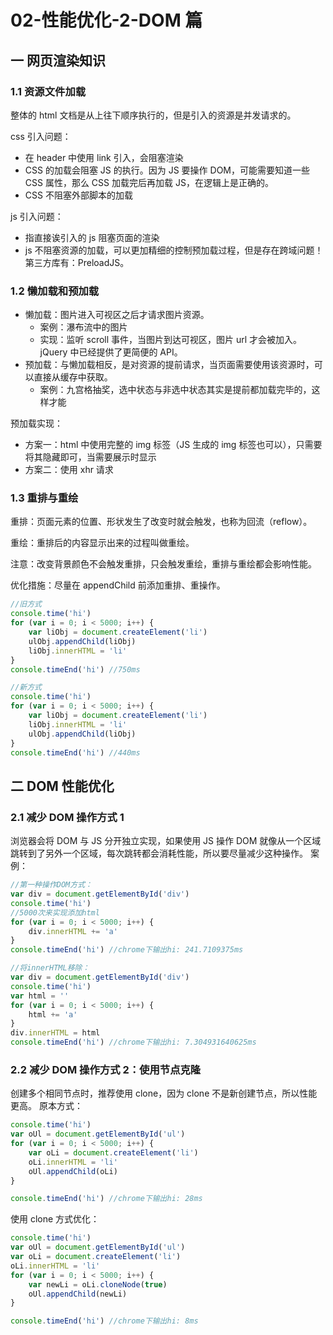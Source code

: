 # 02-性能优化-2-DOM 篇

## 一 网页渲染知识

### 1.1 资源文件加载

整体的 html 文档是从上往下顺序执行的，但是引入的资源是并发请求的。

css 引入问题：

-   在 header 中使用 link 引入，会阻塞渲染
-   CSS 的加载会阻塞 JS 的执行。因为 JS 要操作 DOM，可能需要知道一些 CSS 属性，那么 CSS 加载完后再加载 JS，在逻辑上是正确的。
-   CSS 不阻塞外部脚本的加载

js 引入问题：

-   指直接诶引入的 js 阻塞页面的渲染
-   js 不阻塞资源的加载，可以更加精细的控制预加载过程，但是存在跨域问题！第三方库有：PreloadJS。

### 1.2 懒加载和预加载

-   懒加载：图片进入可视区之后才请求图片资源。
    -   案例：瀑布流中的图片
    -   实现：监听 scroll 事件，当图片到达可视区，图片 url 才会被加入。jQuery 中已经提供了更简便的 API。
-   预加载：与懒加载相反，是对资源的提前请求，当页面需要使用该资源时，可以直接从缓存中获取。
    -   案例：九宫格抽奖，选中状态与非选中状态其实是提前都加载完毕的，这样才能

预加载实现：

-   方案一：html 中使用完整的 img 标签（JS 生成的 img 标签也可以），只需要将其隐藏即可，当需要展示时显示
-   方案二：使用 xhr 请求

### 1.3 重排与重绘

重排：页面元素的位置、形状发生了改变时就会触发，也称为回流（reflow）。

重绘：重排后的内容显示出来的过程叫做重绘。

注意：改变背景颜色不会触发重排，只会触发重绘，重排与重绘都会影响性能。

优化措施：尽量在 appendChild 前添加重排、重操作。

```js
//旧方式
console.time('hi')
for (var i = 0; i < 5000; i++) {
    var liObj = document.createElement('li')
    ulObj.appendChild(liObj)
    liObj.innerHTML = 'li'
}
console.timeEnd('hi') //750ms

//新方式
console.time('hi')
for (var i = 0; i < 5000; i++) {
    var liObj = document.createElement('li')
    liObj.innerHTML = 'li'
    ulObj.appendChild(liObj)
}
console.timeEnd('hi') //440ms
```

## 二 DOM 性能优化

### 2.1 减少 DOM 操作方式 1

浏览器会将 DOM 与 JS 分开独立实现，如果使用 JS 操作 DOM 就像从一个区域跳转到了另外一个区域，每次跳转都会消耗性能，所以要尽量减少这种操作。
案例：

```js
//第一种操作DOM方式：
var div = document.getElementById('div')
console.time('hi')
//5000次来实现添加html
for (var i = 0; i < 5000; i++) {
    div.innerHTML += 'a'
}
console.timeEnd('hi') //chrome下输出hi: 241.7109375ms

//将innerHTML移除：
var div = document.getElementById('div')
console.time('hi')
var html = ''
for (var i = 0; i < 5000; i++) {
    html += 'a'
}
div.innerHTML = html
console.timeEnd('hi') //chrome下输出hi: 7.304931640625ms
```

### 2.2 减少 DOM 操作方式 2：使用节点克隆

创建多个相同节点时，推荐使用 clone，因为 clone 不是新创建节点，所以性能更高。
原本方式：

```js
console.time('hi')
var oUl = document.getElementById('ul')
for (var i = 0; i < 5000; i++) {
    var oLi = document.createElement('li')
    oLi.innerHTML = 'li'
    oUl.appendChild(oLi)
}

console.timeEnd('hi') //chrome下输出hi: 28ms
```

使用 clone 方式优化：

```js
console.time('hi')
var oUl = document.getElementById('ul')
var oLi = document.createElement('li')
oLi.innerHTML = 'li'
for (var i = 0; i < 5000; i++) {
    var newLi = oLi.cloneNode(true)
    oUl.appendChild(newLi)
}

console.timeEnd('hi') //chrome下输出hi: 8ms
```
